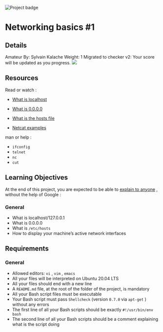  ![Project badge](https://intranet.hbtn.io/assets/pathway/001_color-bb105595db22648e67fe1bf13ccc170165764f9c481034cdfd49dbb416af34af.png) 
# Networking basics #1
## Details
Amateur By: Sylvain Kalache Weight: 1 Migrated to checker v2: Your score will be updated as you progress. ![](https://s3.eu-west-3.amazonaws.com/hbtn.intranet.project.files/holbertonschool-sysadmin_devops/285/s7kpNYq.png) 

## Resources
Read or watch :
* [What is localhost](https://intranet.hbtn.io/rltoken/7n2kKjq50U_Uv-TrEK-NUA) 

* [What is 0.0.0.0](https://intranet.hbtn.io/rltoken/1efC1iImna8ubDSgokLbpQ) 

* [What is the hosts file](https://intranet.hbtn.io/rltoken/6o7mmDL8joIrC5DXNRSnKw) 

* [Netcat examples](https://intranet.hbtn.io/rltoken/_TN2G4Djh-f7MSukzToXpw) 

man or help :
*  ` ifconfig ` 
*  ` telnet ` 
*  ` nc ` 
*  ` cut ` 
## Learning Objectives
At the end of this project, you are expected to be able to  [explain to anyone](https://intranet.hbtn.io/rltoken/uKUo9khaCQlS8vVxhZQXiQ) 
 ,  without the help of Google :
### General
* What is localhost/127.0.0.1
* What is 0.0.0.0
* What is  ` /etc/hosts ` 
* How to display your machine’s active network interfaces
## Requirements
### General
* Allowed editors:  ` vi ` ,  ` vim ` ,  ` emacs ` 
* All your files will be interpreted on Ubuntu 20.04 LTS
* All your files should end with a new line
* A  ` README.md `  file, at the root of the folder of the project, is mandatory
* All your Bash script files must be executable
* Your Bash script must pass  ` Shellcheck `  (version  ` 0.7.0 `  via  ` apt-get ` ) without any errors
* The first line of all your Bash scripts should be exactly  ` #!/usr/bin/env bash ` 
* The second line of all your Bash scripts should be a comment explaining what is the script doing